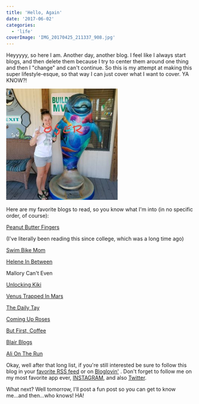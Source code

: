 ```yaml
---
title: 'Hello, Again'
date: '2017-06-02'
categories:
  - 'life'
coverImage: 'IMG_20170425_211337_908.jpg'
---
```


Heyyyyy, so here I am. Another day, another blog. I feel like I always start blogs, and then delete them because I try to center them around one thing and then I "change" and can't continue. So this is my attempt at making this super lifestyle-esque, so that way I can just cover what I want to cover. YA KNOW?!

[![](images/IMG_20170425_211337_908-300x300.jpg)](https://blog.kaleighscruggs.com/wp-content/uploads/2017/06/IMG_20170425_211337_908.jpg)

Here are my favorite blogs to read, so you know what I'm into (in no specific order, of course):

[Peanut Butter Fingers](http://www.pbfingers.com/)

(I've literally been reading this since college, which was a long time ago)

[Swim Bike Mom](http://www.swimbikemom.com/)

[Helene In Between](http://heleneinbetween.com/)

Mallory Can't Even

[Unlocking Kiki](http://unlockingkiki.com/)

[Venus Trapped In Mars](http://www.venustrappedinmars.com/)

[The Daily Tay](http://www.thedailytay.com/)

[Coming Up Roses](http://cominguprosestheblog.com/)

[But First, Coffee](http://www.butfirstcoffeeblog.com/)

[Blair Blogs](http://blairblogs.com/)

[Ali On The Run](http://www.aliontherunblog.com/)

Okay, well after that long list, if you're still interested be sure to follow this blog in your [favorite RSS feed](http://feeds.feedburner.com/TeanPup) or on [Bloglovin'](https://www.bloglovin.com/blogs/tea-pup-18924595) . Don't forget to follow me on my most favorite app ever, [INSTAGRAM](https://www.instagram.com/klgh.js/), and also [Twitter](https://twitter.com/kaleighcomedy).

What next? Well tomorrow, I'll post a fun post so you can get to know me...and then...who knows! HA!
